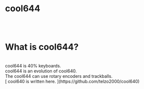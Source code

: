 # cool644
<br><br>

# What is cool644?

<br>
cool644 is 40% keyboards.
<br>
cool644 is an evolution of cool640.
<br>
The cool644 can use rotary encoders and trackballs.
<br>
[ cool640 is written here. ](https://github.com/telzo2000/cool640)
